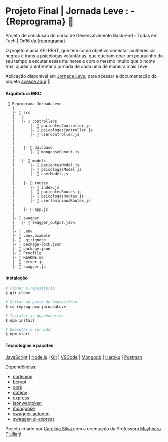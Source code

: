 

# <b> Projeto Final | Jornada Leve : - {Reprograma} </b> :purple_heart:

Projeto de conclusão do curso de Desenvolvimento Back-end - Todas em Tech | On16 da [{reprograma}](https://www.reprograma.com.br/).

O projeto é uma API REST, que tem como objetivo conectar mulheres cis, negras e trans a psicólogas voluntárias, que queiram doar um pouquinho do seu tempo a escutar essas mulheres e com o mesmo intuito que o nome traz, ajudar a enfrentar a jornada de cada uma de maneira mais Leve.

Aplicação disponível em [Jornada Leve](https://jornadaleve.herokuapp.com), para acessar a documentação do projeto [acesse aqui](https://jornadaleve.herokuapp.com/reprograma-jornadaLeve/) :purple_heart:



#### Arquitetura MRC
```
 📁 Reprograma-JornadaLeve
   |
   |- 📁 src
   |   |
   |   |- 📁 controllers
   |       |- 📑 pacientesController.js
   |       |- 📑 psicologasController.js
   |       |- 📑 userController.js
   |   
   |
   |    |- 📁 database
   |       |- 📑 mongooseConect.js
   |
   |   |- 📁 models
   |       |- 📑 pacientesModel.js
   |       |- 📑 psicologasModel.js
   |       |- 📑 userModel.js
   |      
   |    |- 📁 routes
   |       |- 📑 index.js
   |       |- 📑 pacientesRoutes.js   
   |       |- 📑 psicologasRoutes.js
   |       |- 📑 userfemininosRoutes.js
   |
   |    |- 📑 app.js
   |
   |- 📁 swagger
   |   |- 📑 swagger_output.json
   |
   |- 📑 .env
   |- 📑 .env.example
   |- 📑 .gitignore
   |- 📑 package-lock.json
   |- 📑 package.json
   |- 📑 Procfile
   |- 📑 README.md
   |- 📑 server.js
   |- 📑 swagger.js
   ```
#### Instalação

```bash
# Clonar o repositório
$ git clone 

# Entrar na pasta do repositório
$ cd reprograma-jornadaLeve

# Instalar as dependências
$ npm install

# Executar o servidor
$ npm start
```
#### Tecnologias e pacotes

[JavaScript](https://www.javascript.com) | [Node.js](https://nodejs.org/en/) | [Git](https://git-scm.com) | [VSCode](https://code.visualstudio.com) | [Mongodb](https://www.mongodb.com) | [Heroku](https://www.heroku.com/) | [Postman](https://documenter.getpostman.com/view/16821311/UVRAHSEo)
 
 Dependências:
- [nodemon](https://www.npmjs.com/package/nodemon)
- [bcrypt](https://www.npmjs.com/package/bcrypt)
- [cors](https://www.npmjs.com/package/cors)
- [dotenv](https://www.npmjs.com/package/dotenv)
- [express](https://www.npmjs.com/package/express)
- [jsonwebtoken](https://www.npmjs.com/package/jsonwebtoken)
- [mongoose](https://www.npmjs.com/package/mongoose)
- [swagger-autogen](https://www.npmjs.com/package/swagger-autogen)
- [swagger-ui-express](https://www.npmjs.com/package/swagger-ui-express)



Projeto criado por [Carolina Silva ](https://github.com/caroliinaasilva) com a orientação da Professora [Mayhhara F Lilian](https://github.com/mflilian)!<br>



